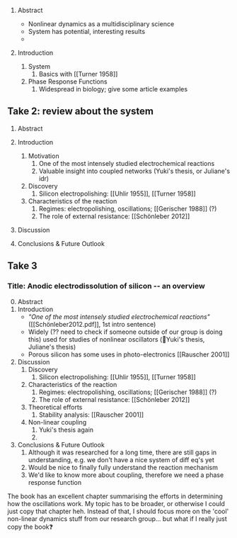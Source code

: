 
1.  Abstract 
	* Nonlinear dynamics as a multidisciplinary science
	* System has potential, interesting results
	* 

2. Introduction 
	1. System
		1. Basics with [[Turner 1958]]
	2. Phase Response Functions
		1. Widespread in biology; give some article examples







## Take 2: review about the system


1. Abstract

2. Introduction 
	1. Motivation
		1. One of the most intensely studied electrochemical reactions
		2. Valuable insight into coupled networks (Yuki's thesis, or Juliane's idr)
	2. Discovery
		1. Silicon electropolishing: [[Uhlir 1955]], [[Turner 1958]]
	3. Characteristics of the reaction
		1. Regimes: electropolishing, oscillations; [[Gerischer 1988]] (?)
		2. The role of external resistance: [[Schönleber 2012]]
3. Discussion
4. Conclusions & Future Outlook


## Take 3

### Title: Anodic electrodissolution of silicon -- an overview 

0. Abstract
1. Introduction
	* _"One of the most intensely studied electrochemical reactions"_ ([[Schönleber2012.pdf]], 1st intro sentence)
	* Widely (?? need to check if someone outside of our group is doing this) used for studies of nonlinear oscillators (📑Yuki's thesis, Juliane's thesis)
	* Porous silicon has some uses in photo-electronics [[Rauscher 2001]]
2. Discussion
	1. Discovery
		1. Silicon electropolishing: [[Uhlir 1955]], [[Turner 1958]]
	2. Characteristics of the reaction
		1. Regimes: electropolishing, oscillations; [[Gerischer 1988]] (?)
		2. The role of external resistance: [[Schönleber 2012]]
	3. Theoretical efforts
		1. Stability analysis: [[Rauscher 2001]]
	4. Non-linear coupling
		1. Yuki's thesis again
		2. 
3. Conclusions & Future Outlook
	1. Although it was researched for a long time, there are still gaps in understanding, e.g. we don't have a nice system of diff eq's yet
	2. Would be nice to finally fully understand the reaction mechanism
	3. We'd like to know more about coupling, therefore we need a phase response function

The book has an excellent chapter summarising the efforts in determining how the oscillations work. My topic has to be broader, or otherwise I could just copy that chapter heh. Instead of that, I should focus more on the 'cool' non-linear dynamics stuff from our research group... but what if I really just copy the book❓

